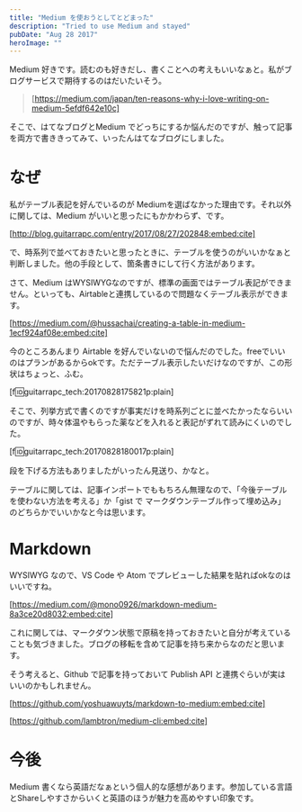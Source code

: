 ```yaml
---
title: "Medium を使おうとしてとどまった"
description: "Tried to use Medium and stayed"
pubDate: "Aug 28 2017"
heroImage: ""
---
```


Medium 好きです。読むのも好きだし、書くことへの考えもいいなぁと。私がブログサービスで期待するのはだいたいそう。

> [https://medium.com/japan/ten-reasons-why-i-love-writing-on-medium-5efdf642e10c]

そこで、はてなブログとMedium でどっちにするか悩んだのですが、触って記事を両方で書ききってみて、いったんはてなブログにしました。

# なぜ

私がテーブル表記を好んでいるのが Mediumを選ばなかった理由です。それ以外に関しては、Medium がいいと思ったにもかかわらず、です。

[http://blog.guitarrapc.com/entry/2017/08/27/202848:embed:cite]

で、時系列で並べておきたいと思ったときに、テーブルを使うのがいいかなぁと判断しました。他の手段として、箇条書きにして行く方法があります。

さて、Medium はWYSIWYGなのですが、標準の画面ではテーブル表記ができません。といっても、Airtableと連携しているので問題なくテーブル表示ができます。

[https://medium.com/@hussachai/creating-a-table-in-medium-1ecf924af08e:embed:cite]

今のところあんまり Airtable を好んでいないので悩んだのでした。freeでいいのはプランがあるからokです。ただテーブル表示したいだけなのですが、この形状はちょっと、ふむ。

[f:id:guitarrapc_tech:20170828175821p:plain]

そこで、列挙方式で書くのですが事実だけを時系列ごとに並べたかったならいいのですが、時々体温やもらった薬などを入れると表記がずれて読みにくいのでした。

[f:id:guitarrapc_tech:20170828180017p:plain]

段を下げる方法もありましたがいったん見送り、かなと。

テーブルに関しては、記事インポートでももちろん無理なので、「今後テーブルを使わない方法を考える」か「gist で マークダウンテーブル作って埋め込み」のどちらかでいいかなと今は思います。

# Markdown

WYSIWYG なので、VS Code や Atom でプレビューした結果を貼ればokなのはいいですね。

[https://medium.com/@mono0926/markdown-medium-8a3ce20d8032:embed:cite]

これに関しては、マークダウン状態で原稿を持っておきたいと自分が考えていることも気づきました。ブログの移転を含めて記事を持ち来からなのだと思います。

そう考えると、Github で記事を持っておいて Publish API と連携ぐらいが実はいいのかもしれません。

[https://github.com/yoshuawuyts/markdown-to-medium:embed:cite]

[https://github.com/lambtron/medium-cli:embed:cite]

# 今後

Medium 書くなら英語だなぁという個人的な感想があります。参加している言語とShareしやすさからいくと英語のほうが魅力を高めやすい印象です。
